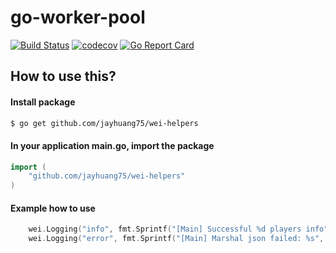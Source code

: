 # go-worker-pool
[![Build Status](https://travis-ci.org/jayhuang75/wei-helpers.svg?branch=master)](https://travis-ci.org/jayhuang75/wei-helpers) [![codecov](https://codecov.io/gh/jayhuang75/wei-helpers/branch/master/graph/badge.svg)](https://codecov.io/gh/jayhuang75/wei-helpers)
[![Go Report Card](https://goreportcard.com/badge/github.com/jayhuang75/wei-helpers)](https://goreportcard.com/report/github.com/jayhuang75/wei-helpers)

## How to use this?
#### Install package
```bash
$ go get github.com/jayhuang75/wei-helpers
```

#### In your application main.go, import the package
```go
import (
    "github.com/jayhuang75/wei-helpers"
)
```

#### Example how to use
```go
	wei.Logging("info", fmt.Sprintf("[Main] Successful %d players info", len(players)))
    wei.Logging("error", fmt.Sprintf("[Main] Marshal json failed: %s", err.Error()))
```
